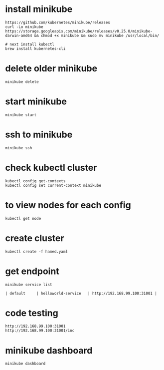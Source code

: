 # install minikube
```
https://github.com/kubernetes/minikube/releases
curl -Lo minikube https://storage.googleapis.com/minikube/releases/v0.25.0/minikube-darwin-amd64 && chmod +x minikube && sudo mv minikube /usr/local/bin/

# next install kubectl
brew install kubernetes-cli

```

# delete older minikube
```
minikube delete
```
# start minikube
```
minikube start
```
# ssh to minikube
```
minikube ssh
```
# check kubectl cluster
```
kubectl config get-contexts
kubectl config set current-context minikube
```

# to view nodes for each config
```
kubectl get node
```

# create cluster
```
kubectl create -f hamed.yaml
```

# get endpoint
```
minikube service list

| default     | helloworld-service   | http://192.168.99.100:31001 |

```

# code testing
```
http://192.168.99.100:31001
http://192.168.99.100:31001/inc
```

# minikube dashboard

```
minikube dashboard
```
